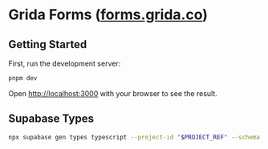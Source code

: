 # Grida Forms ([forms.grida.co](https://forms.grida.co))

## Getting Started

First, run the development server:

```bash
pnpm dev
```

Open [http://localhost:3000](http://localhost:3000) with your browser to see the result.

## Supabase Types

```bash
npx supabase gen types typescript --project-id "$PROJECT_REF" --schema public --schema grida_forms > types/supabase.ts
```
